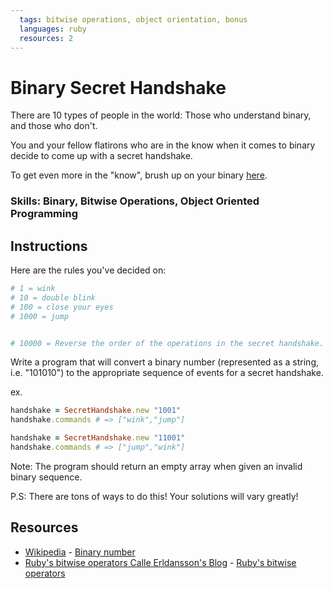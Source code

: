 ```yaml
---
  tags: bitwise operations, object orientation, bonus
  languages: ruby
  resources: 2
---
```


# Binary Secret Handshake

There are 10 types of people in the world: Those who understand binary, and those who don't.

You and your fellow flatirons who are in the know when it comes to binary decide to come up with a secret handshake.

To get even more in the "know", brush up on your binary [here](http://en.wikipedia.org/wiki/Binary_number).

### Skills: Binary, Bitwise Operations, Object Oriented Programming

## Instructions

Here are the rules you've decided on:

```bash
# 1 = wink
# 10 = double blink
# 100 = close your eyes
# 1000 = jump


# 10000 = Reverse the order of the operations in the secret handshake.
```

Write a program that will convert a binary number (represented as a string, i.e. "101010") to the appropriate sequence of events for a secret handshake.

ex.

```ruby
handshake = SecretHandshake.new "1001"
handshake.commands # => ["wink","jump"]

handshake = SecretHandshake.new "11001"
handshake.commands # => ["jump","wink"]
```

Note: The program should return an empty array when given an invalid binary sequence.

P.S: There are tons of ways to do this! Your solutions will vary greatly!
## Resources
* [Wikipedia](http://en.wikipedia.org/) - [Binary number](http://en.wikipedia.org/wiki/Binary_number)
* [Ruby's bitwise operators Calle Erldansson's Blog](http://calleerlandsson.com/) - [Ruby's bitwise operators](http://calleerlandsson.com/rubys-bitwise-operators)
